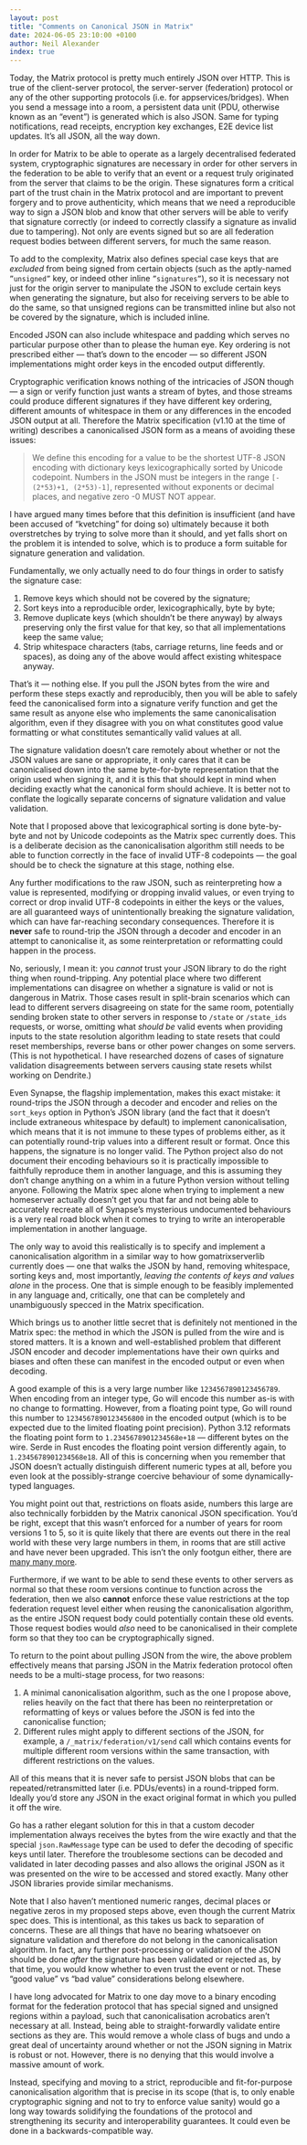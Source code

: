 ```yaml
---
layout: post
title: "Comments on Canonical JSON in Matrix"
date: 2024-06-05 23:10:00 +0100
author: Neil Alexander
index: true
---
```


Today, the Matrix protocol is pretty much entirely JSON over HTTP. This is true of the client-server protocol, the server-server (federation) protocol or any of the other supporting protocols (i.e. for appservices/bridges). When you send a message into a room, a persistent data unit (PDU, otherwise known as an “event”) is generated which is also JSON. Same for typing notifications, read receipts, encryption key exchanges, E2E device list updates. It’s all JSON, all the way down.

In order for Matrix to be able to operate as a largely decentralised federated system, cryptographic signatures are necessary in order for other servers in the federation to be able to verify that an event or a request truly originated from the server that claims to be the origin. These signatures form a critical part of the trust chain in the Matrix protocol and are important to prevent forgery and to prove authenticity, which means that we need a reproducible way to sign a JSON blob and know that other servers will be able to verify that signature correctly (or indeed to correctly classify a signature as invalid due to tampering). Not only are events signed but so are all federation request bodies between different servers, for much the same reason. 

To add to the complexity, Matrix also defines special case keys that are *excluded* from being signed from certain objects (such as the aptly-named `”unsigned”` key, or indeed other inline `”signatures”`), so it is necessary not just for the origin server to manipulate the JSON to exclude certain keys when generating the signature, but also for receiving servers to be able to do the same, so that unsigned regions can be transmitted inline but also not be covered by the signature, which is included inline.

Encoded JSON can also include whitespace and padding which serves no particular purpose other than to please the human eye. Key ordering is not prescribed either — that’s down to the encoder — so different JSON implementations might order keys in the encoded output differently. 

Cryptographic verification knows nothing of the intricacies of JSON though — a sign or verify function just wants a stream of bytes, and those streams could produce different signatures if they have different key ordering, different amounts of whitespace in them or any differences in the encoded JSON output at all. Therefore the Matrix specification (v1.10 at the time of writing) describes a canonicalised JSON form as a means of avoiding these issues:

> We define this encoding for a value to be the shortest UTF-8 JSON encoding with dictionary keys lexicographically sorted by Unicode codepoint. Numbers in the JSON must be integers in the range `[-(2*53)+1, (2*53)-1]`, represented without exponents or decimal places, and negative zero -0 MUST NOT appear.

I have argued many times before that this definition is insufficient (and have been accused of “kvetching” for doing so) ultimately because it both overstretches by trying to solve more than it should, and yet falls short on the problem it is intended to solve, which is to produce a form suitable for signature generation and validation. 

Fundamentally, we only actually need to do four things in order to satisfy the signature case:

1. Remove keys which should not be covered by the signature;
2. Sort keys into a reproducible order, lexicographically, byte by byte;
3. Remove duplicate keys (which shouldn’t be there anyway) by always preserving only the first value for that key, so that all implementations keep the same value;
4. Strip whitespace characters (tabs, carriage returns, line feeds and or spaces), as doing any of the above would affect existing whitespace anyway.

That’s it — nothing else. If you pull the JSON bytes from the wire and perform these steps exactly and reproducibly, then you will be able to safely feed the canonicalised form into a signature verify function and get the same result as anyone else who implements the same canonicalisation algorithm, even if they disagree with you on what constitutes good value formatting or what constitutes semantically valid values at all. 

The signature validation doesn’t care remotely about whether or not the JSON values are sane or appropriate, it only cares that it can be canonicalised down into the same byte-for-byte representation that the origin used when signing it, and it is this that should kept in mind when deciding exactly what the canonical form should achieve. It is better not to conflate the logically separate concerns of signature validation and value validation.

Note that I proposed above that lexicographical sorting is done byte-by-byte and not by Unicode codepoints as the Matrix spec currently does. This is a deliberate decision as the canonicalisation algorithm still needs to be able to function correctly in the face of invalid UTF-8 codepoints — the goal should be to check the signature at this stage, nothing else. 

Any further modifications to the raw JSON, such as reinterpreting how a value is represented, modifying or dropping invalid values, or even trying to correct or drop invalid UTF-8 codepoints in either the keys or the values, are all guaranteed ways of unintentionally breaking the signature validation, which can have far-reaching secondary consequences. Therefore it is **never** safe to round-trip the JSON through a decoder and encoder in an attempt to canonicalise it, as some reinterpretation or reformatting could happen in the process. 

No, seriously, I mean it: you *cannot* trust your JSON library to do the right thing when round-tripping. Any potential place where two different implementations can disagree on whether a signature is valid or not is dangerous in Matrix. Those cases result in split-brain scenarios which can lead to different servers disagreeing on state for the same room, potentially sending broken state to other servers in response to `/state` or `/state_ids` requests, or worse, omitting what *should be* valid events when providing inputs to the state resolution algorithm leading to state resets that could reset memberships, reverse bans or other power changes on some servers. (This is not hypothetical. I have researched dozens of cases of signature validation disagreements between servers causing state resets whilst working on Dendrite.)

Even Synapse, the flagship implementation, makes this exact mistake: it round-trips the JSON through a decoder and encoder and relies on the `sort_keys` option in Python’s JSON library (and the fact that it doesn’t include extraneous whitespace by default) to implement canonicalisation, which means that it is not immune to these types of problems either, as it can potentially round-trip values into a different result or format. Once this happens, the signature is no longer valid. The Python project also do not document their encoding behaviours so it is practically impossible to faithfully reproduce them in another language, and this is assuming they don’t change anything on a whim in a future Python version without telling anyone. Following the Matrix spec alone when trying to implement a new homeserver actually doesn’t get you that far and not being able to accurately recreate all of Synapse’s mysterious undocumented behaviours is a very real road block when it comes to trying to write an interoperable implementation in another language. 

The only way to avoid this realistically is to specify and implement a canonicalisation algorithm in a similar way to how gomatrixserverlib currently does — one that walks the JSON by hand, removing whitespace, sorting keys and, most importantly, *leaving the contents of keys and values alone* in the process. One that is simple enough to be feasibly implemented in any language and, critically, one that can be completely and unambiguously specced in the Matrix specification.

Which brings us to another little secret that is definitely not mentioned in the Matrix spec: the method in which the JSON is pulled from the wire and is stored matters. It is a known and well-established problem that different JSON encoder and decoder implementations have their own quirks and biases and often these can manifest in the encoded output or even when decoding. 

A good example of this is a very large number like `1234567890123456789`. When encoding from an integer type, Go will encode this number as-is with no change to formatting. However, from a floating point type, Go will round this number to `1234567890123456800` in the encoded output (which is to be expected due to the limited floating point precision). Python 3.12 reformats the floating point form to `1.2345678901234568e+18` — different bytes on the wire. Serde in Rust encodes the floating point version differently again, to `1.2345678901234568e18`. All of this is concerning when you remember that JSON doesn’t actually distinguish different numeric types at all, before you even look at the possibly-strange coercive behaviour of some dynamically-typed languages.

You might point out that, restrictions on floats aside, numbers this large are also technically forbidden by the Matrix canonical JSON specification. You’d be right, except that this wasn’t enforced for a number of years for room versions 1 to 5, so it is quite likely that there are events out there in the real world with these very large numbers in them, in rooms that are still active and have never been upgraded. This isn’t the only footgun either, there are [many many more]( http://seriot.ch/json/parsing.html).

Furthermore, if we want to be able to send these events to other servers as normal so that these room versions continue to function across the federation, then we also **cannot** enforce these value restrictions at the top federation request level either when reusing the canonicalisation algorithm, as the entire JSON request body could potentially contain these old events. Those request bodies would *also* need to be canonicalised in their complete form so that they too can be cryptographically signed. 

To return to the point about pulling JSON from the wire, the above problem effectively means that parsing JSON in the Matrix federation protocol often needs to be a multi-stage process, for two reasons:

1. A minimal canonicalisation algorithm, such as the one I propose above, relies heavily on the fact that there has been no reinterpretation or reformatting of keys or values before the JSON is fed into the canonicalise function;
2. Different rules might apply to different sections of the JSON, for example, a `/_matrix/federation/v1/send` call which contains events for multiple different room versions within the same transaction, with different restrictions on the values.

All of this means that it is never safe to persist JSON blobs that can be repeated/retransmitted later (i.e. PDUs/events) in a round-tripped form. Ideally you’d store any JSON in the exact original format in which you pulled it off the wire.

Go has a rather elegant solution for this in that a custom decoder implementation always receives the bytes from the wire exactly and that the special `json.RawMessage` type can be used to defer the decoding of specific keys until later. Therefore the troublesome sections can be decoded and validated in later decoding passes and also allows the original JSON as it was presented on the wire to be accessed and stored exactly. Many other JSON libraries provide similar mechanisms.

Note that I also haven’t mentioned numeric ranges, decimal places or negative zeros in my proposed steps above, even though the current Matrix spec does. This is intentional, as this takes us back to separation of concerns. These are all things that have no bearing whatsoever on signature validation and therefore do not belong in the canonicalisation algorithm. In fact, any further post-processing or validation of the JSON should be done *after* the signature has been validated or rejected as, by that time, you would know whether to even trust the event or not. These “good value” vs “bad value” considerations belong elsewhere.

I have long advocated for Matrix to one day move to a binary encoding format for the federation protocol that has special signed and unsigned regions within a payload, such that canonicalisation acrobatics aren’t necessary at all. Instead, being able to straight-forwardly validate entire sections as they are. This would remove a whole class of bugs and undo a great deal of uncertainty around whether or not the JSON signing in Matrix is robust or not. However, there is no denying that this would involve a massive amount of work.

Instead, specifying and moving to a strict, reproducible and fit-for-purpose canonicalisation algorithm that is precise in its scope (that is, to only enable cryptographic signing and not to try to enforce value sanity) would go a long way towards solidifying the foundations of the protocol and strengthening its security and interoperability guarantees. It could even be done in a backwards-compatible way.
